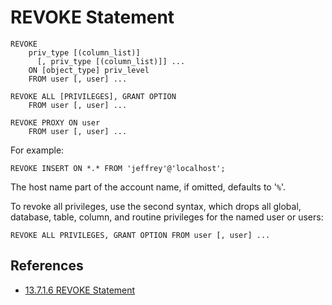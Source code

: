 # REVOKE Statement

```
REVOKE
    priv_type [(column_list)]
      [, priv_type [(column_list)]] ...
    ON [object_type] priv_level
    FROM user [, user] ...

REVOKE ALL [PRIVILEGES], GRANT OPTION
    FROM user [, user] ...

REVOKE PROXY ON user
    FROM user [, user] ...
```
For example:
```
REVOKE INSERT ON *.* FROM 'jeffrey'@'localhost';
```
The host name part of the account name, if omitted, defaults to '`%`'.

To revoke all privileges, use the second syntax, which drops all global, database, table, column, and routine privileges for the named user or users:
```
REVOKE ALL PRIVILEGES, GRANT OPTION FROM user [, user] ...
```

## References
- [13.7.1.6 REVOKE Statement](https://dev.mysql.com/doc/refman/5.6/en/revoke.html)